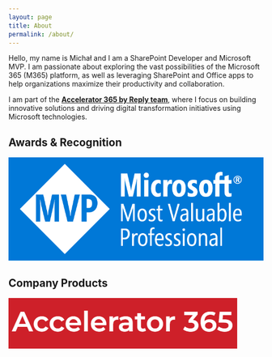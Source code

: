 ```yaml
---
layout: page
title: About
permalink: /about/
---
```


Hello, my name is Michał and I am a SharePoint Developer and Microsoft MVP. I am passionate about exploring the vast possibilities of the Microsoft 365 (M365) platform, as well as leveraging SharePoint and Office apps to help organizations maximize their productivity and collaboration.

I am part of the [**Accelerator 365 by Reply team**](https://accelerator365.com/), where I focus on building innovative solutions and driving digital transformation initiatives using Microsoft technologies.

## Awards & Recognition

[![Award Badge](./images/MVP_Badge_Horizontal_Preferred_Blue3005_RGB.png)](https://mvp.microsoft.com/en-US/MVP/profile/61662834-6063-4215-972b-5ae769e4985e)

## Company Products

[![Accelerator 365 Products](./images/acceleratorLogo.PNG)](https://accelerator365.com/)

